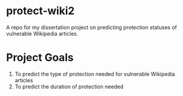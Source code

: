 # protect-wiki2
A repo for my dissertation project on predicting protection statuses of vulnerable Wikipedia articles. 

# Project Goals
1. To predict the type of protection needed for vulnerable Wikipedia articles 
2. To predict the duration of protection needed
